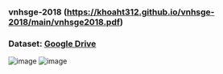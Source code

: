 ### vnhsge-2018 (https://khoaht312.github.io/vnhsge-2018/main/vnhsge2018.pdf)
### Dataset: [Google Drive](https://drive.google.com/drive/folders/19LeDdO2OOZO4CH51vQv3FAUtZ5OzZaMI?usp=sharing)
![image](https://github.com/khoaht312/vnhsge-2018/assets/69152064/cca43781-57ea-4d8e-8051-fdb20fbb67b6)
![image](https://github.com/khoaht312/vnhsge-2018/assets/69152064/6487961c-15dc-43a8-9afe-4036fced374f)

